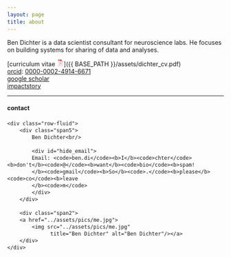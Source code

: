 ```yaml
---
layout: page
title: about
---
```

Ben Dichter is a data scientist consultant for neuroscience labs. He focuses on building systems for sharing of data and analyses.


[curriculum vitae ![CV as pdf](icons16/pdf-icon.png)]({{ BASE_PATH }}/assets/dichter_cv.pdf)<br/>
[orcid](http://orcid.org): [0000-0002-4914-6671](https://orcid.org/0000-0001-5725-6910)<br/>
[google scholar](https://scholar.google.com/citations?user=_IwI_oEAAAAJ&hl=en&oi=ao)<br/>
[impactstory](https://impactstory.org/u/0000-0002-4914-6671)

---

<div class="container">
<h4><a name="contact"></a>contact</h4>

    <div class="row-fluid">
        <div class="span5">
            Ben Dichter<br/>

            <div id="hide_email">
            Email: <code>ben.di</code><b>I</b><code>chter</code><b>don't</b><code>@</code><b>want</b><code>bio</code><b>spam!
            </b><code>gmail</code><b>So</b><code>.</code><b>please</b><code>co</code><b>leave
            </b><code>m</code>
            </div>
        </div>

        <div class="span2">
        <a href="../assets/pics/me.jpg">
            <img src="../assets/pics/me.jpg"
                  title="Ben Dichter" alt="Ben Dichter"/></a>
        </div>
    </div>
</div>
